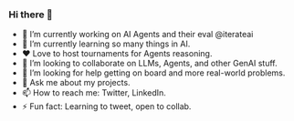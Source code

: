 ### Hi there 👋
- 🔭 I’m currently working on AI Agents and their eval @iterateai
- 🌱 I’m currently learning so many things in AI.
- ❤️ Love to host tournaments for Agents reasoning.
- 👯 I’m looking to collaborate on LLMs, Agents, and other GenAI stuff.
- 🤔 I’m looking for help getting on board and more real-world problems.
- 💬 Ask me about my projects.
- 📫 How to reach me: Twitter, LinkedIn.
- ⚡ Fun fact: Learning to tweet, open to collab.
